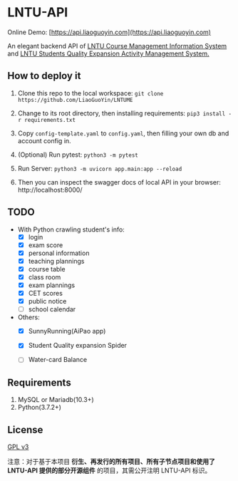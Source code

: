 # LNTU-API
Online Demo: [https://api.liaoguoyin.com](https://api.liaoguoyin.com)

An elegant backend API of [LNTU Course Management Information System](http://202.199.224.119:8080/eams/loginExt.action) and [LNTU Students Quality Expansion Activity Management System.](http://202.199.224.19:8080/)


## How to deploy it

1. Clone this repo to the local workspace: `git clone https://github.com/LiaoGuoYin/LNTUME`

2. Change to its root directory, then installing requirements: `pip3 install -r requirements.txt`

3. Copy `config-template.yaml` to `config.yaml`, then filling your own db and account config in.

4. (Optional) Run pytest: `python3 -m pytest`

5. Run Server: `python3 -m uvicorn app.main:app --reload`

6. Then you can inspect the swagger docs of local API in your browser: http://localhost:8000/

   


## TODO
- With Python crawling student's info:
    - [x] login
    - [x] exam score
    - [x] personal information
    - [x] teaching plannings
    - [x] course table
    - [x] class room
    - [x] exam plannings
    - [x] CET scores
    - [x] public notice
    - [ ] school calendar

- Others:
    - [x] SunnyRunning(AiPao app)
    - [x] Student Quality expansion Spider
    - [ ] Water-card Balance
    
      
  
## Requirements
  
1. MySQL or Mariadb(10.3+)
2. Python(3.7.2+)


## License
[GPL v3](LICENSE)

注意：对于基于本项目 **衍生、再发行的所有项目、所有子节点项目和使用了 LNTU-API 提供的部分开源组件**  的项目，其需公开注明 LNTU-API 标识。